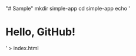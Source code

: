 "# Sample" 
mkdir simple-app
cd simple-app
echo '<!DOCTYPE html><html><body><h1>Hello, GitHub!</h1></body></html>' > index.html
